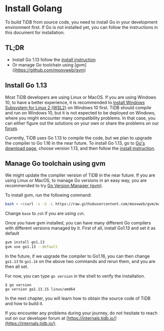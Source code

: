 # Install Golang

To build TiDB from source code, you need to install Go in your development environment first. If Go is not installed yet, you can follow the instructions in this document for installation.

## TL;DR

* Install Go 1.13 follow the [install instruction](https://golang.org/doc/install)
* Or manage Go toolchain using [gvm]((https://github.com/moovweb/gvm)

## Install Go 1.13

Most TiDB developers are using Linux or MacOS. If you are using Windows 10, to have a better experience, it is recommended to [install Windows Subsystem for Linux 2 (WSL2)](https://docs.microsoft.com/en-us/windows/wsl/install-win10) on Windows 10 first. TiDB should compile and run on Windows 10, but it is not expected to be deployed on Windows, where you might encounter many compatibility problems. In that case, you can either figure out the solutions on your own or share the problems on our [forum](https://internals.tidb.io/).

Currently, TiDB uses Go 1.13 to compile the code, but we plan to upgrade the compiler to Go 1.16 in the near future. To install Go 1.13, go to [Go's download page](https://golang.org/dl/), choose version 1.13, and then follow the [install instruction](https://golang.org/doc/install).

## Manage Go toolchain using gvm

We might update the compiler version of TiDB in the near future. If you are using Linux or MacOS, to manage Go versions in an easy way, you are recommended to try [Go Version Manager (gvm)](https://github.com/moovweb/gvm).

To install gvm, run the following command:

```bash
bash < <(curl -s -S -L https://raw.githubusercontent.com/moovweb/gvm/master/binscripts/gvm-installer)
```

Change `base` to `zsh` if you are using `zsh`.

Once you have gvm installed, you can have many different Go compilers with different versions managed by it. First of all, install Go1.13 and set it as default

```bash
gvm install go1.13
gvm use go1.13 --default
```

In the future, if we upgrade the compiler to Go1.16, you can then change `go1.13` to `go1.16` on the above two commands and rerun them, and you are then all set.

For now, you can type `go version` in the shell to verify the installation.

```
$ go version
go version go1.13.15 linux/amd64
```

In the next chapter, you will learn how to obtain the source code of TiDB and how to build it.

If you encounter any problems during your journey, do not hesitate to reach out on our developer forum at [https://internals.tidb.io/](https://internals.tidb.io/).
